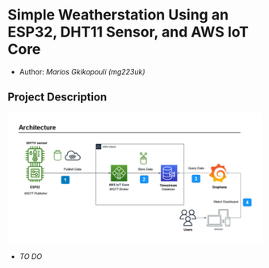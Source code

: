 # Simple Weatherstation Using an ESP32, DHT11 Sensor, and AWS IoT Core

- Author: _Marios Gkikopouli (mg223uk)_

## Project Description

![Architecture](https://github.com/M-Gkiko/ESP32_AWS_Weatherstation/blob/main/AWS_IoT.png)

- _TO DO_
